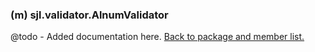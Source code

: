 ### (m) sjl.validator.AlnumValidator
@todo - Added documentation here.
[Back to package and member list.](#packages-and-members)
